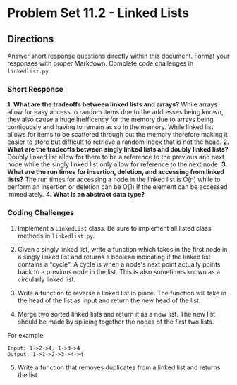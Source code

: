 # Problem Set 11.2 - Linked Lists

## Directions
Answer short response questions directly within this document. Format your responses with proper Markdown. Complete code challenges in `linkedlist.py`.

### Short Response
**1. What are the tradeoffs between linked lists and arrays?**
    While arrays allow for easy access to random items due to the addresses being known, they also cause a huge inefficency for the memory due to arrays being contiguosly and having to remain as so in the memory. While linked list allows for items to be scattered through out the memory therefore making it easier to store but difficult to retrieve a random index that is not the head. 
**2. What are the tradeoffs between singly linked lists and doubly linked lists?**
    Doubly linked list allow for there to be a reference to the previous and next node while the singly linked list only allow for reference to the next node.
**3. What are the run times for insertion, deletion, and accessing from linked lists?**
    The run times for accessing a node in the linked list is O(n) while to perform an insertion or deletion can be O(1) if the element can be accessed immediately.
**4. What is an abstract data type?**

### Coding Challenges
1. Implement a `LinkedList` class. Be sure to implement all listed class methods in `linkedlist.py`.

2. Given a singly linked list, write a function which takes in the first node in a singly linked list and returns a boolean indicating if the linked list contains a "cycle". A cycle is when a node's next point actually points back to a previous node in the list. This is also sometimes known as a circularly linked list.

3. Write a function to reverse a linked list in place. The function will take in the head of the list as input and return the new head of the list.

4. Merge two sorted linked lists and return it as a new list. The new list should
be made by splicing together the nodes of the first two lists.

  For example:
  ```
  Input: 1->2->4, 1->3->4
  Output: 1->1->2->3->4->4
  ```

5. Write a function that removes duplicates from a linked list and returns the list.

